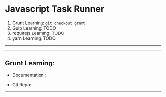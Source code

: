 # Javascript Task Runner
1. Grunt Learning: `git checkout grunt`
2. Gulp Learning: TODO
3. requirejs Learning: TODO
4. yarn Learning: TODO
---
---

## **Grunt Learning:**
- Documentation : 

- Git Repo:
---

